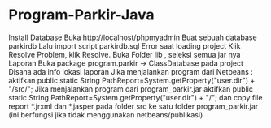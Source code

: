 # Program-Parkir-Java
Install Database  Buka http://localhost/phpmyadmin  Buat sebuah database parkirdb Lalu import script parkirdb.sql   Error saat loading project Klik Resolve Problem, klik Resolve. Buka Folder lib , seleksi semua jar nya   Laporan  Buka package program.parkir -> ClassDatabase pada project  Disana ada info lokasi laporan  Jika menjalankan program dari Netbeans : aktifkan public static String PathReport=System.getProperty("user.dir") + "/src/";  Jika menjalankan program dari program_parkir.jar aktifkan public static String PathReport=System.getProperty("user.dir") + "/";   dan copy file report *.jrxml dan *.jasper pada folder src ke satu folder  program_parkir.jar (ini berfungsi jika tidak menggunakan netbeans/publikasi)
